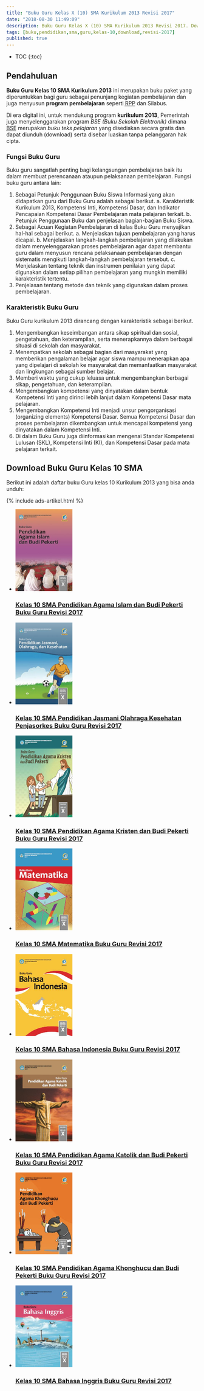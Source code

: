 ```yaml
---
title: "Buku Guru Kelas X (10) SMA Kurikulum 2013 Revisi 2017"
date: "2018-08-30 11:49:09"
description: Buku Guru Kelas X (10) SMA Kurikulum 2013 Revisi 2017. Download/unduh buku Guru Kelas 10 SMA Kurikulum 2013 Revisi 2017.
tags: [buku,pendidikan,sma,guru,kelas-10,download,revisi-2017]
published: true
---
```

* TOC
{:toc}

## Pendahuluan
**Buku Guru Kelas 10 SMA Kurikulum 2013** ini merupakan buku paket yang diperuntukkan bagi guru sebagai penunjang kegiatan pembelajaran dan juga menyusun **program pembelajaran** seperti <abbr title="Rencana Pelaksanaan Pembelajaran">RPP</abbr> dan Silabus. 

Di era digital ini, untuk mendukung program **kurikulum 2013**, Pemerintah juga menyelenggarakan program *BSE (Buku Sekolah Elektronik)* dimana <abbr title="Buku Sekolah Elektronik">BSE</abbr> merupakan *buku teks pelajaran* yang disediakan secara gratis dan dapat diunduh (download) serta disebar luaskan tanpa pelanggaran hak cipta. 

### Fungsi Buku Guru
Buku guru sangatlah penting bagi kelangsungan pembelajaran baik itu dalam membuat perencanaan ataupun pelaksanaan pembelajaran. Fungsi buku guru antara lain:
 
1. Sebagai Petunjuk Penggunaan Buku Siswa
Informasi yang akan didapatkan guru dari Buku Guru adalah sebagai berikut.
a. Karakteristik Kurikulum 2013, Kompetensi Inti, Kompetensi Dasar, dan Indikator Pencapaian Kompetensi Dasar Pembelajaran mata pelajaran terkait.
b. Petunjuk Penggunaan Buku dan penjelasan bagian-bagian Buku Siswa.
2. Sebagai Acuan Kegiatan Pembelajaran di kelas
Buku Guru menyajikan hal-hal sebagai berikut.
a. Menjelaskan tujuan pembelajaran yang harus dicapai.
b. Menjelaskan langkah-langkah pembelajaran yang dilakukan dalam menyelenggarakan proses pembelajaran agar dapat membantu guru dalam menyusun rencana pelaksanaan pembelajaran dengan sistematis mengikuti langkah-langkah pembelajaran tersebut.
c. Menjelaskan tentang teknik dan instrumen penilaian yang dapat digunakan dalam setiap pilihan pembelajaran yang mungkin memiliki karakteristik tertentu.
3. Penjelasan tentang metode dan teknik yang digunakan dalam proses pembelajaran.

### Karakteristik Buku Guru
Buku Guru kurikulum 2013 dirancang dengan karakteristik sebagai berikut.

1. Mengembangkan keseimbangan antara sikap spiritual dan sosial, pengetahuan, dan keterampilan, serta menerapkannya dalam berbagai situasi di sekolah dan masyarakat.
2. Menempatkan sekolah sebagai bagian dari masyarakat yang memberikan pengalaman belajar agar siswa mampu menerapkan apa yang dipelajari di sekolah ke masyarakat dan memanfaatkan masyarakat dan lingkungan sebagai sumber belajar.
3. Memberi waktu yang cukup leluasa untuk mengembangkan berbagai sikap, pengetahuan, dan keterampilan.
4. Mengembangkan kompetensi yang dinyatakan dalam bentuk Kompetensi Inti yang dirinci lebih lanjut dalam Kompetensi Dasar mata pelajaran.
5. Mengembangkan Kompetensi Inti menjadi unsur pengorganisasi (organizing elements) Kompetensi Dasar. Semua Kompetensi Dasar dan proses pembelajaran dikembangkan untuk mencapai kompetensi yang dinyatakan dalam Kompetensi Inti.
6. Di dalam Buku Guru juga diinformasikan mengenai Standar Kompetensi Lulusan (SKL), Kompetensi Inti (KI), dan Kompetensi Dasar pada mata pelajaran terkait. 


## Download Buku Guru Kelas 10 SMA 
Berikut ini adalah daftar buku Guru kelas 10 Kurikulum 2013 yang bisa anda unduh:

{% include ads-artikel.html %}

<div class="products_box" id="products_box_1">
<ul id="books">
<li><a rel="nofollow" href="http://bsd.pendidikan.id/data/2013/kelas_10sma/guru/Kelas_10_SMA_Pendidikan_Agama_Islam_dan_Budi_Pekerti_Guru_2017.pdf" class="product" id="Kurikulum 2013 SMA Kelas 10 (Guru)"  data-popup="false" data-url="Kelas_10_SMA_Pendidikan_Agama_Islam_dan_Budi_Pekerti_Guru_2017.pdf" title="Kelas 10 SMA Pendidikan Agama Islam dan Budi Pekerti Guru 2017"><img alt="Download Buku Guru Kelas 10 SMA Kurikulum 2013 Revisi 2017" src="/img/Kelas_10_SMA_Pendidikan_Agama_Islam_dan_Budi_Pekerti_Guru_2017-thumb.jpg" width="150" height="215" /><div class="product_title" id="title_1"><h3>Kelas 10 SMA Pendidikan Agama Islam dan Budi Pekerti Buku Guru Revisi 2017</h3></div></a></li><li><a rel="nofollow" href="http://bsd.pendidikan.id/data/2013/kelas_10sma/guru/Kelas_10_SMA_Pendidikan_Jasmani_Olahraga_Kesehatan_Penjasorkes_Guru_2017.pdf" class="product" id="Kurikulum 2013 SMA Kelas 10 (Guru)"  data-popup="false" data-url="Kelas_10_SMA_Pendidikan_Jasmani_Olahraga_Kesehatan_Penjasorkes_Guru_2017.pdf" title="Kelas 10 SMA Pendidikan Jasmani Olahraga Kesehatan Penjasorkes Guru 2017"><img alt="Download Buku Guru Kelas 10 SMA Kurikulum 2013 Revisi 2017" src="/img/Kelas_10_SMA_Pendidikan_Jasmani_Olahraga_Kesehatan_Penjasorkes_Guru_2017-thumb.jpg" width="150" height="215" /><div class="product_title" id="title_1"><h3>Kelas 10 SMA Pendidikan Jasmani Olahraga Kesehatan Penjasorkes Buku Guru Revisi 2017</h3></div></a></li><li><a rel="nofollow" href="http://bsd.pendidikan.id/data/2013/kelas_10sma/guru/Kelas_10_SMA_Pendidikan_Agama_Kristen_dan_Budi_Pekerti_Guru_2017.pdf" class="product" id="Kurikulum 2013 SMA Kelas 10 (Guru)"  data-popup="false" data-url="Kelas_10_SMA_Pendidikan_Agama_Kristen_dan_Budi_Pekerti_Guru_2017.pdf" title="Kelas 10 SMA Pendidikan Agama Kristen dan Budi Pekerti Guru 2017"><img alt="Download Buku Guru Kelas 10 SMA Kurikulum 2013 Revisi 2017" src="/img/Kelas_10_SMA_Pendidikan_Agama_Kristen_dan_Budi_Pekerti_Guru_2017-thumb.jpg" width="150" height="215" /><div class="product_title" id="title_1"><h3>Kelas 10 SMA Pendidikan Agama Kristen dan Budi Pekerti Buku Guru Revisi 2017</h3></div></a></li><li><a rel="nofollow" href="http://bsd.pendidikan.id/data/2013/kelas_10sma/guru/Kelas_10_SMA_Matematika_Guru_2017.pdf" class="product" id="Kurikulum 2013 SMA Kelas 10 (Guru)"  data-popup="false" data-url="Kelas_10_SMA_Matematika_Guru_2017.pdf" title="Kelas 10 SMA Matematika Guru 2017"><img alt="Download Buku Guru Kelas 10 SMA Kurikulum 2013 Revisi 2017" src="/img/Kelas_10_SMA_Matematika_Guru_2017-thumb.jpg" width="150" height="215" /><div class="product_title" id="title_1"><h3>Kelas 10 SMA Matematika Buku Guru Revisi 2017</h3></div></a></li><li><a rel="nofollow" href="http://bsd.pendidikan.id/data/2013/kelas_10sma/guru/Kelas_10_SMA_Bahasa_Indonesia_Guru_2017.pdf" class="product" id="Kurikulum 2013 SMA Kelas 10 (Guru)"  data-popup="false" data-url="Kelas_10_SMA_Bahasa_Indonesia_Guru_2017.pdf" title="Kelas 10 SMA Bahasa Indonesia Guru 2017"><img alt="Download Buku Guru Kelas 10 SMA Kurikulum 2013 Revisi 2017" src="/img/Kelas_10_SMA_Bahasa_Indonesia_Guru_2017-thumb.jpg" width="150" height="215" /><div class="product_title" id="title_1"><h3>Kelas 10 SMA Bahasa Indonesia Buku Guru Revisi 2017</h3></div></a></li><li><a rel="nofollow" href="http://bsd.pendidikan.id/data/2013/kelas_10sma/guru/Kelas_10_SMA_Pendidikan_Agama_Katolik_dan_Budi_Pekerti_Guru_2017.pdf" class="product" id="Kurikulum 2013 SMA Kelas 10 (Guru)"  data-popup="false" data-url="Kelas_10_SMA_Pendidikan_Agama_Katolik_dan_Budi_Pekerti_Guru_2017.pdf" title="Kelas 10 SMA Pendidikan Agama Katolik dan Budi Pekerti Guru 2017"><img alt="Download Buku Guru Kelas 10 SMA Kurikulum 2013 Revisi 2017" src="/img/Kelas_10_SMA_Pendidikan_Agama_Katolik_dan_Budi_Pekerti_Guru_2017-thumb.jpg" width="150" height="215" /><div class="product_title" id="title_1"><h3>Kelas 10 SMA Pendidikan Agama Katolik dan Budi Pekerti Buku Guru Revisi 2017</h3></div></a></li><li><a rel="nofollow" href="http://bsd.pendidikan.id/data/2013/kelas_10sma/guru/Kelas_10_SMA_Pendidikan_Agama_Khonghucu_dan_Budi_Pekerti_Guru_2017.pdf" class="product" id="Kurikulum 2013 SMA Kelas 10 (Guru)"  data-popup="false" data-url="Kelas_10_SMA_Pendidikan_Agama_Khonghucu_dan_Budi_Pekerti_Guru_2017.pdf" title="Kelas 10 SMA Pendidikan Agama Khonghucu dan Budi Pekerti Guru 2017"><img alt="Download Buku Guru Kelas 10 SMA Kurikulum 2013 Revisi 2017" src="/img/Kelas_10_SMA_Pendidikan_Agama_Khonghucu_dan_Budi_Pekerti_Guru_2017-thumb.jpg" width="150" height="215" /><div class="product_title" id="title_1"><h3>Kelas 10 SMA Pendidikan Agama Khonghucu dan Budi Pekerti Buku Guru Revisi 2017</h3></div></a></li><li><a rel="nofollow" href="http://bsd.pendidikan.id/data/2013/kelas_10sma/guru/Kelas_10_SMA_Bahasa_Inggris_Guru_2017.pdf" class="product" id="Kurikulum 2013 SMA Kelas 10 (Guru)"  data-popup="false" data-url="Kelas_10_SMA_Bahasa_Inggris_Guru_2017.pdf" title="Kelas 10 SMA Bahasa Inggris Guru 2017"><img alt="Download Buku Guru Kelas 10 SMA Kurikulum 2013 Revisi 2017" src="/img/Kelas_10_SMA_Bahasa_Inggris_Guru_2017-thumb.jpg" width="150" height="215" /><div class="product_title" id="title_1"><h3>Kelas 10 SMA Bahasa Inggris Buku Guru Revisi 2017</h3></div></a></li>	
	</ul>
						
</div>
